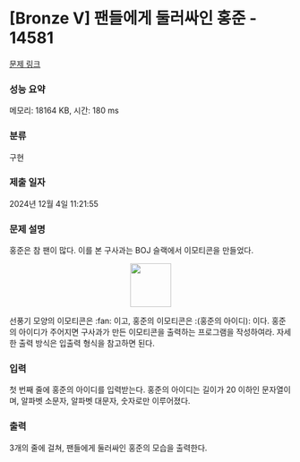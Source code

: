 # [Bronze V] 팬들에게 둘러싸인 홍준 - 14581 

[문제 링크](https://www.acmicpc.net/problem/14581) 

### 성능 요약

메모리: 18164 KB, 시간: 180 ms

### 분류

구현

### 제출 일자

2024년 12월 4일 11:21:55

### 문제 설명

<p>홍준은 참 팬이 많다. 이를 본 구사과는 BOJ 슬랙에서 이모티콘을 만들었다.</p>

<p style="text-align: center;"><img alt="" src="https://onlinejudgeimages.s3-ap-northeast-1.amazonaws.com/problem/14581/1.png" style="height:78px; width:73px"></p>

<p>선풍기 모양의 이모티콘은 :fan: 이고, 홍준의 이모티콘은 :(홍준의 아이디): 이다. 홍준의 아이디가 주어지면 구사과가 만든 이모티콘을 출력하는 프로그램을 작성하여라. 자세한 출력 방식은 입출력 형식을 참고하면 된다.</p>

### 입력 

 <p>첫 번째 줄에 홍준의 아이디를 입력받는다. 홍준의 아이디는 길이가 20 이하인 문자열이며, 알파벳 소문자, 알파벳 대문자, 숫자로만 이루어졌다.</p>

### 출력 

 <p>3개의 줄에 걸쳐, 팬들에게 둘러싸인 홍준의 모습을 출력한다.</p>

